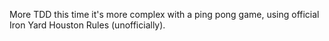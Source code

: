 More TDD this time it's more complex with a ping pong game, using official Iron Yard Houston Rules (unofficially).
